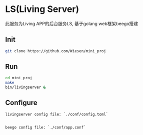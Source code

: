 # LS(Living Server)

此服务为Living APP的后台服务LS, 基于golang web框架beego搭建

## Init

```bash
git clone https://github.com/Wiesen/mini_proj
```

## Run

```bash
cd mini_proj
make
bin/livingserver &
```


## Configure
```
livingserver config file: `./conf/config.toml`


beego config file: `./conf/app.conf`
```